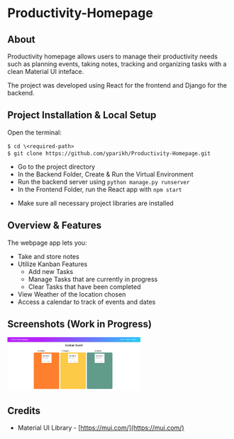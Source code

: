 # Productivity-Homepage

## About

Productivity homepage allows users to manage their productivity needs such as planning events, taking notes, tracking and organizing tasks with a clean Material UI inteface. 


The project was developed using React for the frontend and Django for the backend. 

## Project Installation & Local Setup

 Open the terminal:
 ```
 $ cd \<required-path>
 $ git clone https://github.com/yparikh/Productivity-Homepage.git
 ```
 * Go to the project directory
 * In the Backend Folder, Create & Run the Virtual Environment
 * Run the backend server using `python manage.py runserver`
 * In the Frontend Folder, run the React app with `npm start`

- Make sure all necessary project libraries are installed 

## Overview & Features

The webpage app lets you:
- Take and store notes 
- Utilize Kanban Features
    - Add new Tasks 
    - Manage Tasks that are currently in progress
    - Clear Tasks that have been completed
- View Weather of the location chosen
- Access a calendar to track of events and dates


## Screenshots (Work in Progress)
<img src="/Readme/HomepageScreenshotUpdate.png" width="300">

## Credits
* Material UI Library - [https://mui.com/](https://mui.com/)
